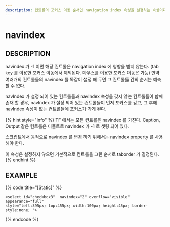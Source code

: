 ```yaml
---
description: 컨트롤의 포커스 이동 순서인 navigation index 속성을 설정하는 속성이다.
---
```


# navindex

## DESCRIPTION

navindex 가 -1 이면 해당 컨트롤은 navigation index 에 영향을 받지 않는다. \(tab key 를 이용한 포커스 이동에서 제외된다. 마우스를 이용한 포커스 이동은 가능\) 만약 여러개의 컨트롤들의 navindex 를 똑같이 설정 해 두면 그 컨트롤들 간의 순서는 예측 할 수 없다.

navIndex 가 설정 되어 있는 컨트롤들과 navIndex 속성을 갖지 않는 컨트롤들이 함께 존재 할 경우, navIndex 가 설정 되어 있는 컨트롤들이 먼저 포커스를 갖고, 그 후에 navIndex 속성이 없는 컨트롤들에 포커스가 가게 된다.

{% hint style="info" %}
TF 에서는 모든 컨트롤은 navindex 를 가진다. Caption, Output 같은 컨트롤은 디폴트로 navindex 가 -1 로 셋팅 되어 있다.

스크립트에서 동적으로 navindex 를 변경 하기 위해서는 navindex property 를 사용해야 한다.

이 속성은 설정하지 않으면 기본적으로 컨트롤을 그린 순서로 taborder 가 결정된다.
{% endhint %}

## EXAMPLE

{% code title="\[Static\]" %}
```markup
<select id="checkbox3"  navindex="2" overflow="visible" appearance="full" 
style="left:395px; top:455px; width:100px; height:45px; border-style:none; ">
```
{% endcode %}

